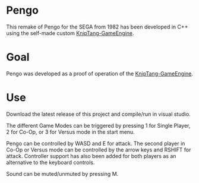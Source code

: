 # Pengo

This remake of Pengo for the SEGA from 1982 has been developed in C++ using the self-made custom [KnipTang-GameEngine](https://github.com/KnipTang/KnipTang-Engine).

# Goal

Pengo was developed as a proof of operation of the [KnipTang-GameEngine](https://github.com/KnipTang/KnipTang-Engine).

# Use

Download the latest release of this project and compile/run in visual studio.

The different Game Modes can be triggered by pressing 1 for Single Player, 2 for Co-Op, or 3 for Versus mode in the start menu.

Pengo can be controlled by WASD and E for attack.
The second player in Co-Op or Versus mode can be controlled by the arrow keys and RSHIFT for attack.
Controller support has also been added for both players as an alternative to the keyboard controls.

Sound can be muted/unmuted by pressing M.
